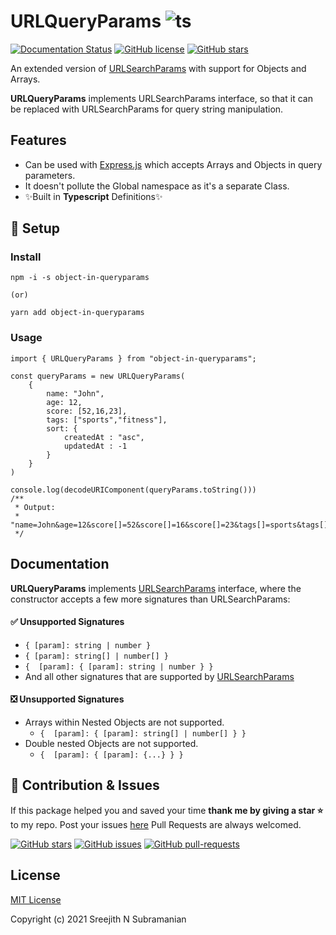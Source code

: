 
# URLQueryParams ![ts](https://flat.badgen.net/badge/-/TypeScript?icon=typescript&label&labelColor=blue&color=555555)

[![Documentation Status](https://readthedocs.org/projects/ansicolortags/badge/?version=latest)](http://ansicolortags.readthedocs.io/?badge=latest) [![GitHub license](https://img.shields.io/github/license/SreejithNS/urlqueryparams.svg)](https://github.com/SreejithNS/urlqueryparams/blob/main/LICENSE) [![GitHub stars](https://img.shields.io/github/stars/SreejithNS/urlqueryparams.svg?style=social&label=Star&maxAge=2592000)](https://GitHub.com/SreejithNS/urlqueryparams/stargazers/)


An extended version of [URLSearchParams](https://developer.mozilla.org/en-US/docs/Web/API/URLSearchParams) with support for Objects and Arrays.

**URLQueryParams** implements URLSearchParams interface, so that it can be replaced with URLSearchParams for query string manipulation.


## Features

- Can be used with [Express.js](https://www.npmjs.com/package/express) which accepts Arrays and Objects in query parameters.
- It doesn't pollute the Global namespace as it's a separate Class.
- ✨Built in **Typescript** Definitions✨

## 🔰 Setup

### Install

    npm -i -s object-in-queryparams
    
	(or)
	
	yarn add object-in-queryparams

### Usage

    
    import { URLQueryParams } from "object-in-queryparams";
    
    const queryParams = new URLQueryParams(
        {
            name: "John",
            age: 12,
            score: [52,16,23],
            tags: ["sports","fitness"],
            sort: {
                createdAt : "asc",
                updatedAt : -1
            }
        }
    )
    
    console.log(decodeURIComponent(queryParams.toString()))
    /**
     * Output:
     *  "name=John&age=12&score[]=52&score[]=16&score[]=23&tags[]=sports&tags[]=fitness&sort[createdAt]=asc&sort[updatedAt]=desc" 
     */



## Documentation

**URLQueryParams** implements [URLSearchParams](https://developer.mozilla.org/en-US/docs/Web/API/URLSearchParams) interface, where the constructor accepts a few more signatures than URLSearchParams:

#### ✅ Unsupported Signatures

 - `{ [param]: string | number }`
 - `{ [param]: string[] | number[] }`
 - `{  [param]: { [param]: string | number } }`
 - And all other signatures that are supported by [URLSearchParams](https://developer.mozilla.org/en-US/docs/Web/API/URLSearchParams)

#### ❎ Unsupported Signatures
 
 - Arrays within Nested Objects are not supported.
	 - `{  [param]: { [param]: string[] | number[] } }`  
 - Double nested Objects are not supported.
	 -  `{  [param]: { [param]: {...} } }` 

## 🦄 Contribution & Issues

If this package helped you and saved your time **thank me by giving a star ⭐** to my repo. 
Post your issues [here](https://github.com/SreejithNS/urlqueryparams/issues)
Pull Requests are always welcomed.

[![GitHub stars](https://img.shields.io/github/stars/SreejithNS/urlqueryparams.svg?style=social&label=Star&maxAge=2592000)](https://GitHub.com/SreejithNS/urlqueryparams/stargazers/) [![GitHub issues](https://img.shields.io/github/issues/SreejithNS/urlqueryparams.svg)](https://GitHub.com/SreejithNS/urlqueryparams/issues/) [![GitHub pull-requests](https://img.shields.io/github/issues-pr/SreejithNS/urlqueryparams.svg)](https://GitHub.com/SreejithNS/urlqueryparams/pull/)

## License
[MIT License](https://github.com/SreejithNS/urlqueryparams/blob/main/LICENSE)

Copyright (c) 2021 Sreejith N Subramanian
